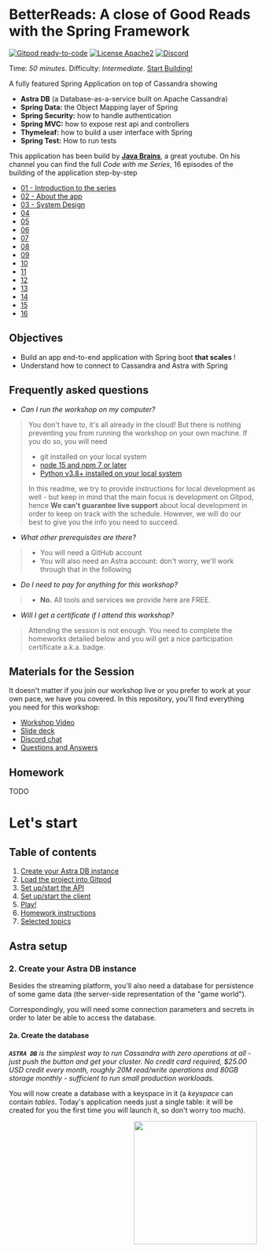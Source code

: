 <!--- STARTEXCLUDE --->
# BetterReads: A close of Good Reads with the Spring Framework

[![Gitpod ready-to-code](https://img.shields.io/badge/Gitpod-ready--to--code-blue?logo=gitpod)](https://gitpod.io/#https://github.com/datastaxdevs/workshop-goodreads-clone)
[![License Apache2](https://img.shields.io/hexpm/l/plug.svg)](http://www.apache.org/licenses/LICENSE-2.0)
[![Discord](https://img.shields.io/discord/685554030159593522)](https://discord.com/widget?id=685554030159593522&theme=dark)

Time: *50 minutes*. Difficulty: *Intermediate*. [Start Building!](#lets-start)

A fully featured Spring Application on top of Cassandra showing
* **Astra DB** (a Database-as-a-service built on Apache Cassandra)
* **Spring Data:** the Object Mapping layer of Spring
* **Spring Security:** how to handle authentication
* **Spring MVC:** how to expose rest api and controllers
* **Thymeleaf:** how to build a user interface with Spring
* **Spring Test:** How to run tests

This application has been build by [**Java Brains**](https://www.youtube.com/channel/UCYt1sfh5464XaDBH0oH_o7Q), a great youtube. On his channel you can find the full *Code with me Series*, 16 episodes of the building of the application step-by-step
- [01 - Introduction to the series](https://www.youtube.com/watch?v=LxVGFBRpEFM)
- [02 - About the app](https://www.youtube.com/watch?v=HAiCwq4jfn8)
- [03 - System Design](https://www.youtube.com/watch?v=SnQXdvFkq4U)
- [04](https://www.youtube.com/watch?v=106jIBE9XSc)
- [05](https://www.youtube.com/watch?v=waLSHx-VN08)
- [06](https://www.youtube.com/watch?v=d28t_QySyzs)
- [07](https://www.youtube.com/watch?v=7I37-awpaGg)
- [08](https://www.youtube.com/watch?v=uezZIPK8kPk)
- [09](https://www.youtube.com/watch?v=24NrLl8EhDM)
- [10](https://www.youtube.com/watch?v=Fm-XrOTgOto)
- [11](https://www.youtube.com/watch?v=nwyf_4aSkqM)
- [12](https://www.youtube.com/watch?v=-IuafzgS3fU)
- [13](https://www.youtube.com/watch?v=6K0im9vcoCk)
- [14](https://www.youtube.com/watch?v=NEZGCpN1J6M)
- [15](https://www.youtube.com/watch?v=ZIGImCqRr1I)
- [16](https://www.youtube.com/watch?v=hJLtsn2aSr4)

<!--- ENDEXCLUDE --->

## Objectives

* Build an app end-to-end application with Spring boot **that scales** !
* Understand how to connect to Cassandra and Astra with Spring

## Frequently asked questions

- *Can I run the workshop on my computer?*

> You don't have to, it's all already in the cloud! But there is nothing preventing you from running the workshop on your own machine.
> If you do so, you will need
> * git installed on your local system
> * [node 15 and npm 7 or later](https://www.whitesourcesoftware.com/free-developer-tools/blog/update-node-js/)
> * [Python v3.8+ installed on your local system](https://www.python.org/downloads/)
>
> In this readme, we try to provide instructions for local development as well - but keep in mind that
> the main focus is development on Gitpod, hence **We can't guarantee live support** about local development
> in order to keep on track with the schedule. However, we will do our best to give you the info you need to succeed.

- *What other prerequisites are there?*
> * You will need a GitHub account
> * You will also need an Astra account: don't worry, we'll work through that in the following

- *Do I need to pay for anything for this workshop?*
> * **No.** All tools and services we provide here are FREE.

- *Will I get a certificate if I attend this workshop?*

> Attending the session is not enough. You need to complete the homeworks detailed below and you will get a nice participation certificate a.k.a. badge.


## Materials for the Session

It doesn't matter if you join our workshop live or you prefer to work at your own pace,
we have you covered. In this repository, you'll find everything you need for this workshop:

- [Workshop Video](#)
- [Slide deck](#)
- [Discord chat](https://dtsx.io/discord)
- [Questions and Answers](https://community.datastax.com/)

## Homework

TODO

# Let's start

## Table of contents

1. [Create your Astra DB instance](#1-create-your-astra-db-instance)
3. [Load the project into Gitpod](#3-load-the-project-into-gitpod)
4. [Set up/start the API](#4-api-setup)
5. [Set up/start the client](#5-client-setup)
6. [Play!](#6-play-the-game)
7. [Homework instructions](#7-homework-instructions)
8. [Selected topics](#8-selected-topics)

## Astra setup

### 2. Create your Astra DB instance

Besides the streaming platform, you'll also need a database for persistence of some
game data (the server-side representation of the "game world").

Correspondingly, you will need some connection parameters and secrets in order
to later be able to access the database.

#### 2a. Create the database

_**`ASTRA DB`** is the simplest way to run Cassandra with zero operations at all - just push the button and get your cluster. No credit card required, $25.00 USD credit every month, roughly 20M read/write operations and 80GB storage monthly - sufficient to run small production workloads._

You will now create a database with a keyspace in it (a _keyspace_ can contain _tables_.
Today's application needs just a single table: it will be created for you the first time you
will launch it, so don't worry too much).

<img src="images/create_database_button.png" width="250" align=right />
